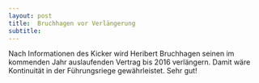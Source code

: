 ```yaml
---
layout: post
title:  Bruchhagen vor Verlängerung
subtitle:  
---
```


Nach Informationen des Kicker wird Heribert Bruchhagen seinen im kommenden Jahr auslaufenden Vertrag bis 2016 verlängern. Damit wäre Kontinuität in der Führungsriege gewährleistet. Sehr gut!


